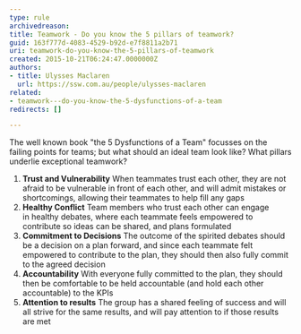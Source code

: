 ```yaml
---
type: rule
archivedreason: 
title: Teamwork - Do you know the 5 pillars of teamwork?
guid: 163f777d-4083-4529-b92d-e7f8811a2b71
uri: teamwork-do-you-know-the-5-pillars-of-teamwork
created: 2015-10-21T06:24:47.0000000Z
authors:
- title: Ulysses Maclaren
  url: https://ssw.com.au/people/ulysses-maclaren
related:
- teamwork---do-you-know-the-5-dysfunctions-of-a-team
redirects: []

---
```


The well known book "the 5 Dysfunctions of a Team" focusses on the failing points for teams; but what should an ideal team look like? What pillars underlie exceptional teamwork?

<!--endintro-->

1. **Trust and Vulnerability** 
When teammates trust each other, they are not afraid to be vulnerable in front of each other, and will admit mistakes or shortcomings, allowing their teammates to help fill any gaps
2. **Healthy Conflict** 
Team members who trust each other can engage in healthy debates, where each teammate feels empowered to contribute so ideas can be shared, and plans formulated
3. **Commitment to Decisions** 
The outcome of the spirited debates should be a decision on a plan forward, and since each teammate felt empowered to contribute to the plan, they should then also fully commit to the agreed decision
4. **Accountability** 
With everyone fully committed to the plan, they should then be comfortable to be held accountable (and hold each other accountable) to the KPIs
5. **Attention to results** 
The group has a shared feeling of success and will all strive for the same results, and will pay attention to if those results are met
